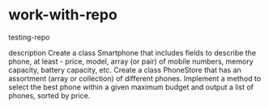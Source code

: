 # work-with-repo
testing-repo

description 
Create a class Smartphone that includes fields to describe the phone, at least - price, model, array (or pair) of mobile numbers, memory capacity, battery capacity, etc. Create a class PhoneStore that has an assortment (array or collection) of different phones. Implement a method to select the best phone within a given maximum budget and output a list of phones, sorted by price.